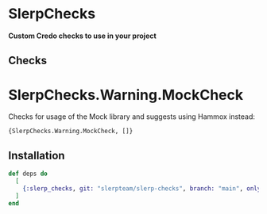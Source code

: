 # SlerpChecks

**Custom Credo checks to use in your project**

## Checks
# SlerpChecks.Warning.MockCheck
Checks for usage of the Mock library and suggests using Hammox instead:
```
{SlerpChecks.Warning.MockCheck, []}
```

## Installation

```elixir
def deps do
  [
    {:slerp_checks, git: "slerpteam/slerp-checks", branch: "main", only: [:dev, :test]}
  ]
end
```
